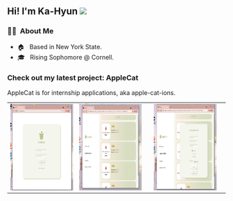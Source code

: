 
## Hi!  I'm Ka-Hyun <img src="https://raw.githubusercontent.com/iampavangandhi/iampavangandhi/master/gifs/Hi.gif" width="30px"></h2>

<h3> 👩‍💻 &nbsp;About Me </h3>

- 🏠 &nbsp; Based in New York State.
- 🎓 &nbsp; Rising Sophomore @ Cornell.

<h3> Check out my latest project: AppleCat </h3>
<p> AppleCat is for internship applications, aka apple-cat-ions. </p>
<table>
<tr>
<td><img src = "login.png" height = "200" width="220"></td>
<td><img src = "apple.png" height = "200" width="220"><td>
<td><img src = "newapple.png" height = "200" width="220"><td>
</tr>
</table>
